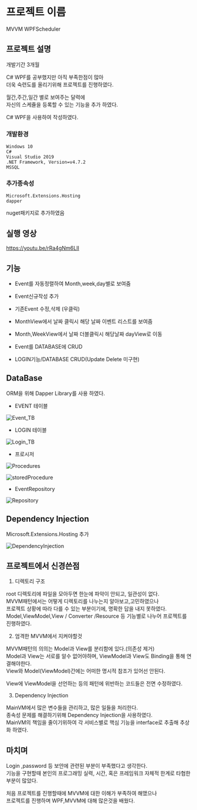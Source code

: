 # 프로젝트 이름
MVVM WPFScheduler

## 프로젝트 설명
개발기간 3개월   

C# WPF를 공부했지만 아직 부족한점이 많아   
더욱 숙련도를 올리기위해 프로젝트를 진행하였다.   

월간,주간,일간 별로 보여주는 달력에   
자신의 스케쥴을 등록할 수 있는 기능을 추가 하였다.   

C# WPF을 사용하여 작성하였다.    

### 개발환경

```
Windows 10
C#
Visual Studio 2019
.NET Framework, Version=v4.7.2
MSSQL
```

### 추가종속성

```
Microsoft.Extensions.Hosting
dapper
```
nuget패키지로 추가하였음

## 실행 영상

https://youtu.be/rRa4gNm6LII   

## 기능

* Event를 자동정렬하여 Month,week,day별로 보여줌
* Event신규작성 추가
* 기존Event 수정,삭제 (우클릭)
* MonthView에서 날짜 클릭시 해당 날짜 이벤트 리스트를 보여줌
* Month,WeekView에서 날짜 더블클릭시 해당날짜 dayView로 이동

* Event를 DATABASE에 CRUD
* LOGIN기능/DATABASE CRUD(Update Delete 미구현)

## DataBase

ORM을 위해 Dapper Library를 사용 하였다.


* EVENT 테이블

![Event_TB](https://user-images.githubusercontent.com/92092084/172597827-29eebf78-1bab-416d-a1d6-f57cb822db94.png)


* LOGIN 테이블


![Login_TB](https://user-images.githubusercontent.com/92092084/172597829-73a028fa-e471-4e4b-8560-2a311eb85f79.png)


* 프로시저


![Procedures](https://user-images.githubusercontent.com/92092084/172597832-e3bd61db-405b-4cfc-900c-6841d83af11b.png)




![storedProcedure](https://user-images.githubusercontent.com/92092084/172597842-87f3516a-e7f5-42f8-8999-4ecfb7814c42.png)


* EventRepository



![Repository](https://user-images.githubusercontent.com/92092084/172597836-c9057421-a9c9-4239-8acf-7758e5f66eaa.png)

## Dependency Injection

Microsoft.Extensions.Hosting 추가

![DependencyInjection](https://user-images.githubusercontent.com/92092084/172597819-6ec6fda4-20bb-4a35-b07d-dd5f89c241bb.png)


## 프로젝트에서 신경쓴점

1. 디렉토리 구조   

  root 디렉토리에 파일을 모아두면 한눈에 파악이 안되고, 일관성이 없다.   
  MVVM패턴에서는 어떻게 디렉토리를 나누는지 알아보고,고민하였으나   
  프로젝트 상황에 따라 다를 수 있는 부분이기에, 명확한 답을 내지 못하였다.   
  Model,ViewModel,View / Converter /Resource 등 기능별로 나누어 프로젝트를 진행하였다.   

2. 엄격한 MVVM에서 지켜야할것   

  MVVM패턴의 의의는 Model과 View를 분리함에 있다.(의존성 제거)   
  Model과 View는 서로를 알수 없어야하며, ViewModel과 View도 Binding을 통해 연결해야한다.   
  View와 Model(ViewModel)간에는 어떠한 명시적 참조가 있어선 안된다.   

  View에 ViewModel을 선언하는 등의 패턴에 위반하는 코드들은 전면 수정하였다.   


3. Dependency Injection   

  MainVM에서 많은 변수들을 관리하고, 많은 일들을 처리한다.   
  종속성 문제를 해결하기위해 Dependency Injection을 사용하였다.   
  MainVM의 책임을 줄이기위하여 각 서비스별로 핵심 기능을 interface로 추출해 추상화 하였다.   


## 마치며

Login ,password 등 보안에 관련된 부분이 부족했다고 생각한다.   
기능을 구현할때 본인의 프로그래밍 실력, 시간, 혹은 프레임워크 자체적 한계로 타협한 부분이 많았다.   

처음 프로젝트를 진행할때에 MVVM에 대한 이해가 부족하여 해맸으나   
프로젝트를 진행하며 WPF,MVVM에 대해 많은것을 배웠다.   



